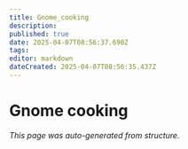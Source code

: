 ```yaml
---
title: Gnome_cooking
description: 
published: true
date: 2025-04-07T08:56:37.690Z
tags: 
editor: markdown
dateCreated: 2025-04-07T08:56:35.437Z
---
```


# Gnome cooking

*This page was auto-generated from structure.*